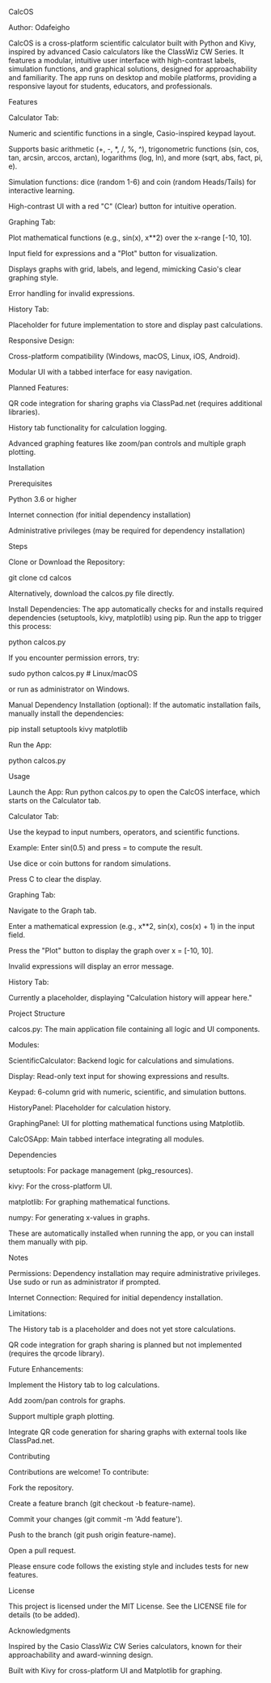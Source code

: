 CalcOS

Author: Odafeigho

CalcOS is a cross-platform scientific calculator built with Python and Kivy, inspired by advanced Casio calculators like the ClassWiz CW Series. It features a modular, intuitive user interface with high-contrast labels, simulation functions, and graphical solutions, designed for approachability and familiarity. The app runs on desktop and mobile platforms, providing a responsive layout for students, educators, and professionals.

Features





Calculator Tab:





Numeric and scientific functions in a single, Casio-inspired keypad layout.



Supports basic arithmetic (+, -, *, /, %, ^), trigonometric functions (sin, cos, tan, arcsin, arccos, arctan), logarithms (log, ln), and more (sqrt, abs, fact, pi, e).



Simulation functions: dice (random 1-6) and coin (random Heads/Tails) for interactive learning.



High-contrast UI with a red "C" (Clear) button for intuitive operation.



Graphing Tab:





Plot mathematical functions (e.g., sin(x), x**2) over the x-range [-10, 10].



Input field for expressions and a "Plot" button for visualization.



Displays graphs with grid, labels, and legend, mimicking Casio's clear graphing style.



Error handling for invalid expressions.



History Tab:





Placeholder for future implementation to store and display past calculations.



Responsive Design:





Cross-platform compatibility (Windows, macOS, Linux, iOS, Android).



Modular UI with a tabbed interface for easy navigation.



Planned Features:





QR code integration for sharing graphs via ClassPad.net (requires additional libraries).



History tab functionality for calculation logging.



Advanced graphing features like zoom/pan controls and multiple graph plotting.

Installation

Prerequisites





Python 3.6 or higher



Internet connection (for initial dependency installation)



Administrative privileges (may be required for dependency installation)

Steps





Clone or Download the Repository:

git clone <repository-url>
cd calcos

Alternatively, download the calcos.py file directly.



Install Dependencies: The app automatically checks for and installs required dependencies (setuptools, kivy, matplotlib) using pip. Run the app to trigger this process:

python calcos.py

If you encounter permission errors, try:

sudo python calcos.py  # Linux/macOS

or run as administrator on Windows.



Manual Dependency Installation (optional): If the automatic installation fails, manually install the dependencies:

pip install setuptools kivy matplotlib



Run the App:

python calcos.py

Usage





Launch the App: Run python calcos.py to open the CalcOS interface, which starts on the Calculator tab.



Calculator Tab:





Use the keypad to input numbers, operators, and scientific functions.



Example: Enter sin(0.5) and press = to compute the result.



Use dice or coin buttons for random simulations.



Press C to clear the display.



Graphing Tab:





Navigate to the Graph tab.



Enter a mathematical expression (e.g., x**2, sin(x), cos(x) + 1) in the input field.



Press the "Plot" button to display the graph over x = [-10, 10].



Invalid expressions will display an error message.



History Tab:





Currently a placeholder, displaying "Calculation history will appear here."

Project Structure





calcos.py: The main application file containing all logic and UI components.





Modules:





ScientificCalculator: Backend logic for calculations and simulations.



Display: Read-only text input for showing expressions and results.



Keypad: 6-column grid with numeric, scientific, and simulation buttons.



HistoryPanel: Placeholder for calculation history.



GraphingPanel: UI for plotting mathematical functions using Matplotlib.



CalcOSApp: Main tabbed interface integrating all modules.

Dependencies





setuptools: For package management (pkg_resources).



kivy: For the cross-platform UI.



matplotlib: For graphing mathematical functions.



numpy: For generating x-values in graphs.

These are automatically installed when running the app, or you can install them manually with pip.

Notes





Permissions: Dependency installation may require administrative privileges. Use sudo or run as administrator if prompted.



Internet Connection: Required for initial dependency installation.



Limitations:





The History tab is a placeholder and does not yet store calculations.



QR code integration for graph sharing is planned but not implemented (requires the qrcode library).



Future Enhancements:





Implement the History tab to log calculations.



Add zoom/pan controls for graphs.



Support multiple graph plotting.



Integrate QR code generation for sharing graphs with external tools like ClassPad.net.

Contributing

Contributions are welcome! To contribute:





Fork the repository.



Create a feature branch (git checkout -b feature-name).



Commit your changes (git commit -m 'Add feature').



Push to the branch (git push origin feature-name).



Open a pull request.

Please ensure code follows the existing style and includes tests for new features.

License

This project is licensed under the MIT License. See the LICENSE file for details (to be added).

Acknowledgments





Inspired by the Casio ClassWiz CW Series calculators, known for their approachability and award-winning design.



Built with Kivy for cross-platform UI and Matplotlib for graphing.
